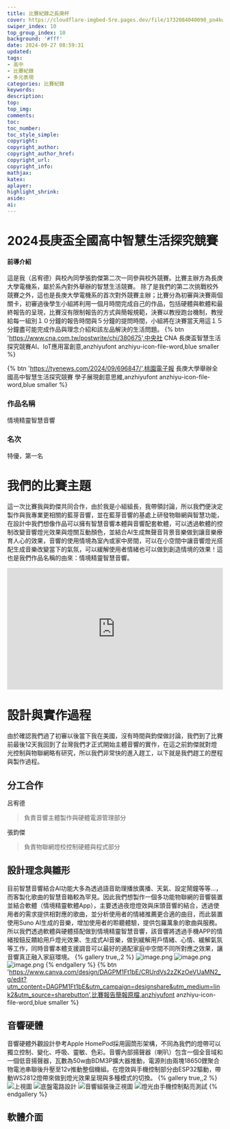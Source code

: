 ```yaml
---
title: 比賽紀錄之長庚杯
cover: https://cloudflare-imgbed-5re.pages.dev/file/1732084040098_pn4kw3P.jpeg
swiper_index: 10
top_group_index: 10
background: '#fff'
date: 2024-09-27 08:59:31
updated:
tags:
- 高中
- 比賽紀錄
- 多元表現
categories: 比賽紀錄
keywords:
description: 
top:
top_img:
comments:
toc:
toc_number:
toc_style_simple:
copyright:
copyright_author:
copyright_author_href:
copyright_url:
copyright_info:
mathjax:
katex:
aplayer:
highlight_shrink:
aside:
ai:
---
```


# 2024長庚盃全國高中智慧生活探究競賽
#### 前導介紹
這是我（呂宥德）與校內同學張鈞傑第二次一同參與校外競賽。比賽主辦方為長庚大學電機系，屬於系內對外舉辦的智慧生活競賽。
除了是我們的第二次挑戰校外競賽之外，這也是長庚大學電機系的首次對外競賽主辦；比賽分為初審與決賽兩個關卡，初審過後學生小組將利用一個月時間完成自己的作品，包括硬體與軟體和最終報告的呈現，比賽沒有限制報告的方式與簡報規範，決賽以教授跑台機制，教授給每一組別１０分鐘的報告時間與５分鐘的提問時間，小組將在決賽當天用這１５分鐘盡可能完成作品與理念介紹和該左品解決的生活問題。
{% btn 'https://www.cna.com.tw/postwrite/chi/380675',中央社 CNA 長庚盃智慧生活探究競賽AI、IoT應用富創意,anzhiyufont anzhiyu-icon-file-word,blue smaller %}

{% btn 'https://tyenews.com/2024/09/696847/',桃園電子報 長庚大學舉辦全國高中智慧生活探究競賽 學子展現創意思維,anzhiyufont anzhiyu-icon-file-word,blue smaller %}

### 作品名稱
情境精靈智慧音響
### 名次
特優，第一名

# 我們的比賽主題
這一次比賽我與鈞傑共同合作，由於我是小組組長，我帶領討論，所以我們便決定製作與我專業更相關的藍芽音響，並在藍芽音響的基處上研發物聯網與智慧功能，在設計中我們想像作品可以擁有智慧音響本體與音響配套軟體，可以透過軟體的控制改變音響燈光效果與燈關互動顏色，並結合AI生成無聲音背景音樂做到讓音樂療育人心的效果，音響的使用情境為室內或家中房間，可以在小空間中讓音響燈光搭配生成音樂改變當下的氣氛，可以緩解使用者情緒也可以做到創造情境的效果！這也是我們作品名稱的由來：情境精靈智慧音響。
<div class="video-container">
<iframe width="550" height="305" src="https://www.youtube.com/embed/lkR_2QaDTik?si=LjkCxMVgJlRr3AjX" title="YouTube video player" frameborder="0" allow="accelerometer; autoplay; clipboard-write; encrypted-media; gyroscope; picture-in-picture; web-share" referrerpolicy="strict-origin-when-cross-origin" allowfullscreen></iframe>
</div>

# 設計與實作過程
由於確認我們過了初審以後當下我在美國，沒有時間與鈞傑做討論，我們到了比賽前最後12天我回到了台灣我們才正式開始主體音響的實作，在這之前鈞傑就對燈光控制與物聯網略有研究，所以我們非常快的進入趕工，以下就是我們趕工的歷程與製作過程。

## 分工合作
呂宥德
> 負責音響主體製作與硬體電源管理部分

張鈞傑
> 負責物聯網燈校控制硬體與程式部分
## 設計理念與雛形
目前智慧音響結合AI功能大多為透過語音助理播放廣播、天氣、設定鬧鐘等等…，而客製化歌曲的智慧音箱較為罕見。因此我們想製作一個多功能物聯網的音響裝置並結合軟體（情境精靈軟體App），主要透過夜燈燈效與床頭音響的結合，透過使用者的需求提供相對應的歌曲，並分析使用者的情緒推薦更合適的曲目，而此裝置使用Suno AI生成的音樂，增加使用者的聆聽體驗，提供包羅萬象的歌曲與服務。所以我們透過軟體與硬體搭配做到情境精靈智慧音響，該音響將透過手機APP的情緒按鈕反饋給用戶燈光效果、生成式AI音樂，做到緩解用戶情緒、心情、緩解氣氛等工作，同時音響本體支援調音可以最好的適配家庭中空間不同所對應之效果，讓音響真正融入家庭環境。
{% gallery true,,2 %}
![image.png](https://cloudflare-imgbed-5re.pages.dev/file/1732685441619_image.png)
![image.png](https://cloudflare-imgbed-5re.pages.dev/file/1732685540438_image.png)
![image.png](https://cloudflare-imgbed-5re.pages.dev/file/1732685525472_image.png)
{% endgallery %}
{% btn 'https://www.canva.com/design/DAGPM1Ft1bE/CRUrdVs2zZKzOeVUaMN2_g/edit?utm_content=DAGPM1Ft1bE&utm_campaign=designshare&utm_medium=link2&utm_source=sharebutton',比賽報告簡報原檔,anzhiyufont anzhiyu-icon-file-word,blue smaller %}

## 音響硬體
音響硬體外觀設計參考Apple HomePod採用圓筒形架構，不同為我們的燈帶可以獨立控制、變化、呼吸、靈敏、色彩。音響內部揚聲器（喇叭）包含一個全音域和一個低音揚聲器，瓦數為50w由BDM3P擴大器推動，電源則由兩塊18650鋰聚合物電池串聯後升壓至12v推動整個機組。在燈效與手機控制部分由ESP32驅動，帶動WS2812燈帶來做到燈光效果呈現與多種模式的切換。
{% gallery true,,2 %}
![上視圖](https://cloudflare-imgbed-5re.pages.dev/file/1732010081562_1000038845.jpg)
![底盤電路設計](https://cloudflare-imgbed-5re.pages.dev/file/1732010083968_1000038844.jpg)
![音響組裝後正視圖](https://cloudflare-imgbed-5re.pages.dev/file/1732010077969_1000038847.jpg)
![燈光由手機控制點亮測試](https://cloudflare-imgbed-5re.pages.dev/file/1732010075016_1000038857.jpg)
{% endgallery %}
## 軟體介面

<style>
.video-container {
    position: relative;
    width: 100%;
    padding-top: 56.25%; /* 16:9 aspect ratio (height/width = 9/16 * 100%) */
}

.video-container iframe {
    position: absolute;
    top: 0;
    left: 0;
    width: 100%;
    height: 100%;
}
</style>
